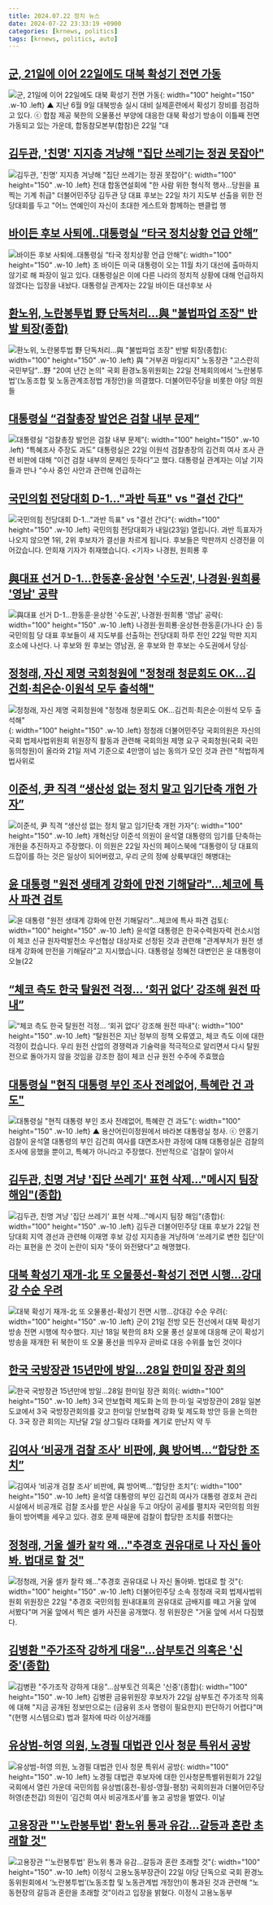 ```yaml
---
title: 2024.07.22 정치 뉴스
date: 2024-07-22 23:33:19 +0900
categories: [krnews, politics]
tags: [krnews, politics, auto]
---
```

## [군, 21일에 이어 22일에도 대북 확성기 전면 가동](https://n.news.naver.com/mnews/article/047/0002440643)

![군, 21일에 이어 22일에도 대북 확성기 전면 가동](https://mimgnews.pstatic.net/image/origin/047/2024/07/22/2440643.jpg?type=nf220_150){: width="100" height="150" .w-10 .left}
▲ 지난 6월 9일 대북방송 실시 대비 실제훈련에서 확성기 장비를 점검하고 있다. ⓒ 합참 제공 북한의 오물풍선 부양에 대응한 대북 확성기 방송이 이틀째 전면 가동되고 있는 가운데, 합동참모본부(합참)은 22일 "대

## [김두관, '친명' 지지층 겨냥해 "집단 쓰레기는 정권 못잡아"](https://n.news.naver.com/mnews/article/001/0014820470)

![김두관, '친명' 지지층 겨냥해 "집단 쓰레기는 정권 못잡아"](https://mimgnews.pstatic.net/image/origin/001/2024/07/22/14820470.jpg?type=nf220_150){: width="100" height="150" .w-10 .left}
전대 합동연설회에 "한 사람 위한 형식적 행사…당원을 표찍는 기계 취급" 더불어민주당 김두관 당 대표 후보는 22일 차기 지도부 선출을 위한 전당대회를 두고 "어느 연예인이 자신이 초대한 게스트와 함께하는 팬클럽 행

## [바이든 후보 사퇴에..대통령실 “타국 정치상황 언급 안해”](https://n.news.naver.com/mnews/article/014/0005216642)

![바이든 후보 사퇴에..대통령실 “타국 정치상황 언급 안해”](https://mimgnews.pstatic.net/image/origin/014/2024/07/22/5216642.jpg?type=nf220_150){: width="100" height="150" .w-10 .left}
조 바이든 미국 대통령이 오는 11월 차기 대선에 출마하지 않기로 해 파장이 일고 있다. 대통령실은 이에 다른 나라의 정치적 상황에 대해 언급하지 않겠다는 입장을 내놨다. 대통령실 관계자는 22일 바이든 대선후보 사

## [환노위, 노란봉투법 野 단독처리…與 "불법파업 조장" 반발 퇴장(종합)](https://n.news.naver.com/mnews/article/001/0014822096)

![환노위, 노란봉투법 野 단독처리…與 "불법파업 조장" 반발 퇴장(종합)](https://mimgnews.pstatic.net/image/origin/001/2024/07/22/14822096.jpg?type=nf220_150){: width="100" height="150" .w-10 .left}
與 "거부권 마일리지" 노동장관 "고스란히 국민부담"…野 "20여 년간 논의" 국회 환경노동위원회는 22일 전체회의에서 '노란봉투법'(노동조합 및 노동관계조정법 개정안)을 의결했다. 더불어민주당을 비롯한 야당 의원들

## [대통령실 “검찰총장 발언은 검찰 내부 문제”](https://n.news.naver.com/mnews/article/023/0003847734)

![대통령실 “검찰총장 발언은 검찰 내부 문제”](https://mimgnews.pstatic.net/image/origin/023/2024/07/22/3847734.jpg?type=nf220_150){: width="100" height="150" .w-10 .left}
“특혜조사 주장도 과도” 대통령실은 22일 이원석 검찰총장의 김건희 여사 조사 관련 비판에 대해 “이건 검찰 내부의 문제인 듯하다”고 했다. 대통령실 관계자는 이날 기자들과 만나 “수사 중인 사안과 관련해 언급하는

## [국민의힘 전당대회 D-1…"과반 득표" vs "결선 간다"](https://n.news.naver.com/mnews/article/055/0001174332)

![국민의힘 전당대회 D-1…"과반 득표" vs "결선 간다"](https://mimgnews.pstatic.net/image/origin/055/2024/07/22/1174332.jpg?type=nf220_150){: width="100" height="150" .w-10 .left}
국민의힘 전당대회가 내일(23일) 열립니다. 과반 득표자가 나오지 않으면 1위, 2위 후보자가 결선을 차르게 됩니다. 후보들은 막판까지 신경전을 이어갔습니다. 안희재 기자가 취재했습니다. <기자> 나경원, 원희룡 후

## [與대표 선거 D-1…한동훈·윤상현 '수도권', 나경원·원희룡 '영남' 공략](https://n.news.naver.com/mnews/article/008/0005066716)

![與대표 선거 D-1…한동훈·윤상현 '수도권', 나경원·원희룡 '영남' 공략](https://mimgnews.pstatic.net/image/origin/008/2024/07/22/5066716.jpg?type=nf220_150){: width="100" height="150" .w-10 .left}
나경원·원희룡·윤상현·한동훈(가나다 순) 등 국민의힘 당 대표 후보들이 새 지도부를 선출하는 전당대회 하루 전인 22일 막판 지지 호소에 나선다. 나 후보와 원 후보는 영남권, 윤 후보와 한 후보는 수도권에서 당심·

## [정청래, 자신 제명 국회청원에 "정청래 청문회도 OK…김건희·최은순·이원석 모두 출석해"](https://n.news.naver.com/mnews/article/088/0000893131)

![정청래, 자신 제명 국회청원에 "정청래 청문회도 OK…김건희·최은순·이원석 모두 출석해"](https://mimgnews.pstatic.net/image/origin/088/2024/07/21/893131.jpg?type=nf220_150){: width="100" height="150" .w-10 .left}
정청래 더불어민주당 국회의원은 자신의 국회 법제사법위원회 위원장직 활동과 관련해 국회의원 제명 요구 국회청원(국회 국민동의청원)이 올라와 21일 저녁 기준으로 4만명이 넘는 동의가 모인 것과 관련 "적법하게 법사위로

## [이준석, 尹 직격 “생산성 없는 정치 말고 임기단축 개헌 가자”](https://n.news.naver.com/mnews/article/020/0003577751)

![이준석, 尹 직격 “생산성 없는 정치 말고 임기단축 개헌 가자”](https://mimgnews.pstatic.net/image/origin/020/2024/07/22/3577751.jpg?type=nf220_150){: width="100" height="150" .w-10 .left}
개혁신당 이준석 의원이 윤석열 대통령의 임기를 단축하는 개헌을 추진하자고 주장했다. 이 의원은 22일 자신의 페이스북에 “대통령이 당 대표의 드잡이를 하는 것은 일상이 되어버렸고, 우리 군의 정예 상륙부대인 해병대는

## [윤 대통령 "원전 생태계 강화에 만전 기해달라"…체코에 특사 파견 검토](https://n.news.naver.com/mnews/article/055/0001174235)

![윤 대통령 "원전 생태계 강화에 만전 기해달라"…체코에 특사 파견 검토](https://mimgnews.pstatic.net/image/origin/055/2024/07/22/1174235.jpg?type=nf220_150){: width="100" height="150" .w-10 .left}
윤석열 대통령은 한국수력원자력 컨소시엄이 체코 신규 원자력발전소 우선협상 대상자로 선정된 것과 관련해 "관계부처가 원전 생태계 강화에 만전을 기해달라"고 지시했습니다. 대통령실 정혜전 대변인은 윤 대통령이 오늘(22

## [“체코 측도 한국 탈원전 걱정… ‘회귀 없다’ 강조해 원전 따내”](https://n.news.naver.com/mnews/article/020/0003577617)

![“체코 측도 한국 탈원전 걱정… ‘회귀 없다’ 강조해 원전 따내”](https://mimgnews.pstatic.net/image/origin/020/2024/07/22/3577617.jpg?type=nf220_150){: width="100" height="150" .w-10 .left}
“탈원전은 지난 정부의 정책 오류였고, 체코 측도 이에 대한 걱정이 컸습니다. 우리 원전 산업의 경쟁력과 기술력을 적극적으로 알리면서 다시 탈원전으로 돌아가지 않을 것임을 강조한 점이 체코 신규 원전 수주에 주효했습

## [대통령실 "현직 대통령 부인 조사 전례없어, 특혜란 건 과도"](https://n.news.naver.com/mnews/article/047/0002440671)

![대통령실 "현직 대통령 부인 조사 전례없어, 특혜란 건 과도"](https://mimgnews.pstatic.net/image/origin/047/2024/07/22/2440671.jpg?type=nf220_150){: width="100" height="150" .w-10 .left}
▲ 용산어린이정원에서 바라본 대통령실 청사. ⓒ 안홍기 검찰이 윤석열 대통령의 부인 김건희 여사를 대면조사한 과정에 대해 대통령실은 검찰의 조사에 응했을 뿐이고, 특혜가 아니라고 주장했다. 전반적으로 '검찰이 알아서

## [김두관, 친명 겨냥 '집단 쓰레기' 표현 삭제…"메시지 팀장 해임"(종합)](https://n.news.naver.com/mnews/article/003/0012680998)

![김두관, 친명 겨냥 '집단 쓰레기' 표현 삭제…"메시지 팀장 해임"(종합)](https://mimgnews.pstatic.net/image/origin/003/2024/07/22/12680998.jpg?type=nf220_150){: width="100" height="150" .w-10 .left}
김두관 더불어민주당 대표 후보가 22일 전당대회 지역 경선과 관련해 이재명 후보 강성 지지층을 겨냥하며 '쓰레기로 변한 집단'이라는 표현을 쓴 것이 논란이 되자 "뜻이 와전됐다"고 해명했다.

## [대북 확성기 재개-北 또 오물풍선-확성기 전면 시행…강대강 수순 우려](https://n.news.naver.com/mnews/article/025/0003374578)

![대북 확성기 재개-北 또 오물풍선-확성기 전면 시행…강대강 수순 우려](https://mimgnews.pstatic.net/image/origin/025/2024/07/21/3374578.jpg?type=nf220_150){: width="100" height="150" .w-10 .left}
군이 21일 전방 모든 전선에서 대북 확성기 방송 전면 시행에 착수했다. 지난 18일 북한의 8차 오물 풍선 살포에 대응해 군이 확성기 방송을 재개한 뒤 북한이 또 오물 풍선을 띄우자 곧바로 대응 수위를 높인 것이다

## [한국 국방장관 15년만에 방일...28일 한미일 장관 회의](https://n.news.naver.com/mnews/article/023/0003847779)

![한국 국방장관 15년만에 방일...28일 한미일 장관 회의](https://mimgnews.pstatic.net/image/origin/023/2024/07/22/3847779.jpg?type=nf220_150){: width="100" height="150" .w-10 .left}
3국 안보협력 제도화 논의 한·미·일 국방장관이 28일 일본 도쿄에서 3국 국방장관회의를 갖고 한미일 안보협력 강화 및 제도화 방안 등을 논의한다. 3국 장관 회의는 지난달 2일 샹그릴라 대화를 계기로 만난지 약 두

## [김여사 ‘비공개 검찰 조사’ 비판에, 與 방어벽…“합당한 조치”](https://n.news.naver.com/mnews/article/016/0002338939)

![김여사 ‘비공개 검찰 조사’ 비판에, 與 방어벽…“합당한 조치”](https://mimgnews.pstatic.net/image/origin/016/2024/07/22/2338939.jpg?type=nf220_150){: width="100" height="150" .w-10 .left}
윤석열 대통령의 부인 김건희 여사가 대통령 경호처 관리 시설에서 비공개로 검찰 조사를 받은 사실을 두고 야당이 공세를 펼치자 국민의힘 의원들이 방어벽을 세우고 있다. 경호 문제 때문에 검찰이 합당한 조치를 취했다는

## [정청래, 거울 셀카 `찰칵` 왜…"추경호 권유대로 나 자신 돌아봐. 법대로 할 것"](https://n.news.naver.com/mnews/article/029/0002889526)

![정청래, 거울 셀카 `찰칵` 왜…"추경호 권유대로 나 자신 돌아봐. 법대로 할 것"](https://mimgnews.pstatic.net/image/origin/029/2024/07/22/2889526.jpg?type=nf220_150){: width="100" height="150" .w-10 .left}
더불어민주당 소속 정청래 국회 법제사법위원회 위원장은 22일 "추경호 국민의힘 원내대표의 권유대로 금배지를 떼고 거울 앞에 서봤다"며 거울 앞에서 찍은 셀카 사진을 공개했다. 정 위원장은 "거울 앞에 서서 다짐했다.

## [김병환 "주가조작 강하게 대응"…삼부토건 의혹은 '신중'(종합)](https://n.news.naver.com/mnews/article/003/0012681668)

![김병환 "주가조작 강하게 대응"…삼부토건 의혹은 '신중'(종합)](https://mimgnews.pstatic.net/image/origin/003/2024/07/22/12681668.jpg?type=nf220_150){: width="100" height="150" .w-10 .left}
김병환 금융위원장 후보자가 22일 삼부토건 주가조작 의혹에 대해 "지금 공개된 정보만으로는 (금융위 조사 명령이 필요한지) 판단하기 어렵다"며 "(현행 시스템으로) 법과 절차에 따라 이상거래를

## [유상범-허영 의원, 노경필 대법관 인사 청문 특위서 공방](https://n.news.naver.com/mnews/article/087/0001057541)

![유상범-허영 의원, 노경필 대법관 인사 청문 특위서 공방](https://mimgnews.pstatic.net/image/origin/087/2024/07/22/1057541.jpg?type=nf220_150){: width="100" height="150" .w-10 .left}
노경필 대법관 후보자에 대한 인사청문특별위원회가 22일 국회에서 열린 가운데 국민의힘 유상범(홍천-횡성-영월-평창) 국회의원과 더불어민주당 허영(춘천갑) 의원이 ‘김건희 여사 비공개조사’를 놓고 공방을 벌였다. 이날

## [고용장관 "'노란봉투법' 환노위 통과 유감…갈등과 혼란 초래할 것"](https://n.news.naver.com/mnews/article/018/0005795267)

![고용장관 "'노란봉투법' 환노위 통과 유감…갈등과 혼란 초래할 것"](https://mimgnews.pstatic.net/image/origin/018/2024/07/22/5795267.jpg?type=nf220_150){: width="100" height="150" .w-10 .left}
이정식 고용노동부장관이 22일 야당 단독으로 국회 환경노동위원회에서 ‘노란봉투법’(노동조합 및 노동관계법 개정안)이 통과된 것과 관련해 “노동현장의 갈등과 혼란을 초래할 것”이라고 입장을 밝혔다. 이정식 고용노동부

